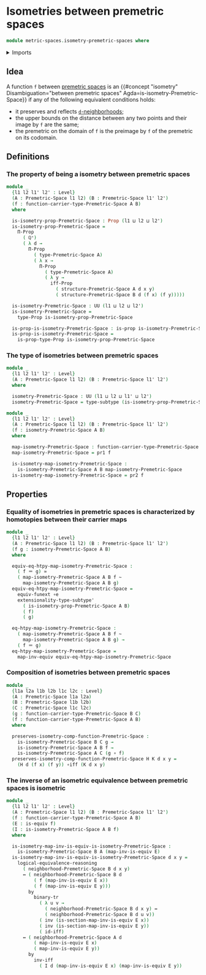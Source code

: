 # Isometries between premetric spaces

```agda
module metric-spaces.isometry-premetric-spaces where
```

<details><summary>Imports</summary>

```agda
open import elementary-number-theory.positive-rational-numbers

open import foundation.binary-transport
open import foundation.dependent-pair-types
open import foundation.equivalences
open import foundation.function-extensionality
open import foundation.function-types
open import foundation.homotopies
open import foundation.identity-types
open import foundation.logical-equivalences
open import foundation.propositions
open import foundation.subtypes
open import foundation.universe-levels

open import metric-spaces.premetric-spaces
```

</details>

## Idea

A function `f` between [premetric spaces](metric-spaces.premetric-spaces.md) is
an
{{#concept "isometry" Disambiguation="between premetric spaces" Agda=is-isometry-Premetric-Space}}
if any of the following equivalent conditions holds:

- it preserves and reflects
  [`d`-neighborhoods](metric-spaces.premetric-structures.md);
- the upper bounds on the distance between any two points and their image by `f`
  are the same;
- the premetric on the domain of `f` is the preimage by `f` of the premetric on
  its codomain.

## Definitions

### The property of being a isometry between premetric spaces

```agda
module _
  {l1 l2 l1' l2' : Level}
  (A : Premetric-Space l1 l2) (B : Premetric-Space l1' l2')
  (f : function-carrier-type-Premetric-Space A B)
  where

  is-isometry-prop-Premetric-Space : Prop (l1 ⊔ l2 ⊔ l2')
  is-isometry-prop-Premetric-Space =
    Π-Prop
      ( ℚ⁺)
      ( λ d →
        Π-Prop
          ( type-Premetric-Space A)
          ( λ x →
            Π-Prop
              ( type-Premetric-Space A)
              ( λ y →
                iff-Prop
                  ( structure-Premetric-Space A d x y)
                  ( structure-Premetric-Space B d (f x) (f y)))))

  is-isometry-Premetric-Space : UU (l1 ⊔ l2 ⊔ l2')
  is-isometry-Premetric-Space =
    type-Prop is-isometry-prop-Premetric-Space

  is-prop-is-isometry-Premetric-Space : is-prop is-isometry-Premetric-Space
  is-prop-is-isometry-Premetric-Space =
    is-prop-type-Prop is-isometry-prop-Premetric-Space
```

### The type of isometries between premetric spaces

```agda
module _
  {l1 l2 l1' l2' : Level}
  (A : Premetric-Space l1 l2) (B : Premetric-Space l1' l2')
  where

  isometry-Premetric-Space : UU (l1 ⊔ l2 ⊔ l1' ⊔ l2')
  isometry-Premetric-Space = type-subtype (is-isometry-prop-Premetric-Space A B)
```

```agda
module _
  {l1 l2 l1' l2' : Level}
  (A : Premetric-Space l1 l2) (B : Premetric-Space l1' l2')
  (f : isometry-Premetric-Space A B)
  where

  map-isometry-Premetric-Space : function-carrier-type-Premetric-Space A B
  map-isometry-Premetric-Space = pr1 f

  is-isometry-map-isometry-Premetric-Space :
    is-isometry-Premetric-Space A B map-isometry-Premetric-Space
  is-isometry-map-isometry-Premetric-Space = pr2 f
```

## Properties

### Equality of isometries in premetric spaces is characterized by homotopies between their carrier maps

```agda
module _
  {l1 l2 l1' l2' : Level}
  (A : Premetric-Space l1 l2) (B : Premetric-Space l1' l2')
  (f g : isometry-Premetric-Space A B)
  where

  equiv-eq-htpy-map-isometry-Premetric-Space :
    ( f ＝ g) ≃
    ( map-isometry-Premetric-Space A B f ~
      map-isometry-Premetric-Space A B g)
  equiv-eq-htpy-map-isometry-Premetric-Space =
    equiv-funext ∘e
    extensionality-type-subtype'
      ( is-isometry-prop-Premetric-Space A B)
      ( f)
      ( g)

  eq-htpy-map-isometry-Premetric-Space :
    ( map-isometry-Premetric-Space A B f ~
      map-isometry-Premetric-Space A B g) →
    ( f ＝ g)
  eq-htpy-map-isometry-Premetric-Space =
    map-inv-equiv equiv-eq-htpy-map-isometry-Premetric-Space
```

### Composition of isometries between premetric spaces

```agda
module _
  {l1a l2a l1b l2b l1c l2c : Level}
  (A : Premetric-Space l1a l2a)
  (B : Premetric-Space l1b l2b)
  (C : Premetric-Space l1c l2c)
  (g : function-carrier-type-Premetric-Space B C)
  (f : function-carrier-type-Premetric-Space A B)
  where

  preserves-isometry-comp-function-Premetric-Space :
    is-isometry-Premetric-Space B C g →
    is-isometry-Premetric-Space A B f →
    is-isometry-Premetric-Space A C (g ∘ f)
  preserves-isometry-comp-function-Premetric-Space H K d x y =
    (H d (f x) (f y)) ∘iff (K d x y)
```

### The inverse of an isometric equivalence between premetric spaces is isometric

```agda
module _
  {l1 l2 l1' l2' : Level}
  (A : Premetric-Space l1 l2) (B : Premetric-Space l1' l2')
  (f : function-carrier-type-Premetric-Space A B)
  (E : is-equiv f)
  (I : is-isometry-Premetric-Space A B f)
  where

  is-isometry-map-inv-is-equiv-is-isometry-Premetric-Space :
    is-isometry-Premetric-Space B A (map-inv-is-equiv E)
  is-isometry-map-inv-is-equiv-is-isometry-Premetric-Space d x y =
    logical-equivalence-reasoning
      ( neighborhood-Premetric-Space B d x y)
      ↔ ( neighborhood-Premetric-Space B d
          ( f (map-inv-is-equiv E x))
          ( f (map-inv-is-equiv E y)))
        by
          binary-tr
            ( λ u v →
              ( neighborhood-Premetric-Space B d x y) ↔
              ( neighborhood-Premetric-Space B d u v))
            ( inv (is-section-map-inv-is-equiv E x))
            ( inv (is-section-map-inv-is-equiv E y))
            ( id-iff)
      ↔ ( neighborhood-Premetric-Space A d
          ( map-inv-is-equiv E x)
          ( map-inv-is-equiv E y))
        by
          inv-iff
            ( I d (map-inv-is-equiv E x) (map-inv-is-equiv E y))
```

